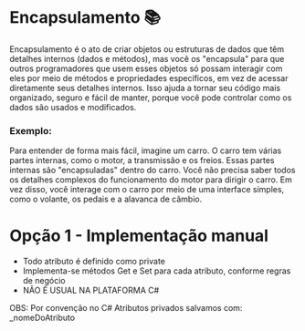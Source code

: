 # Encapsulamento 📚

Encapsulamento é o ato de criar objetos ou estruturas de dados que têm detalhes internos (dados e métodos), mas você os "encapsula" para que outros programadores que usem esses objetos só possam interagir com eles por meio de métodos e propriedades específicos, em vez de acessar diretamente seus detalhes internos. Isso ajuda a tornar seu código mais organizado, seguro e fácil de manter, porque você pode controlar como os dados são usados e modificados.

### Exemplo:

Para entender de forma mais fácil, imagine um carro. O carro tem várias partes internas, como o motor, a transmissão e os freios. Essas partes internas são "encapsuladas" dentro do carro. Você não precisa saber todos os detalhes complexos do funcionamento do motor para dirigir o carro. Em vez disso, você interage com o carro por meio de uma interface simples, como o volante, os pedais e a alavanca de câmbio.

# Opção 1 - Implementação manual

- Todo atributo é definido como private
- Implementa-se métodos Get e Set para cada atributo, conforme regras de negócio
- NÃO É USUAL NA PLATAFORMA C#

OBS: Por convenção no C# Atributos privados salvamos com: _nomeDoAtributo